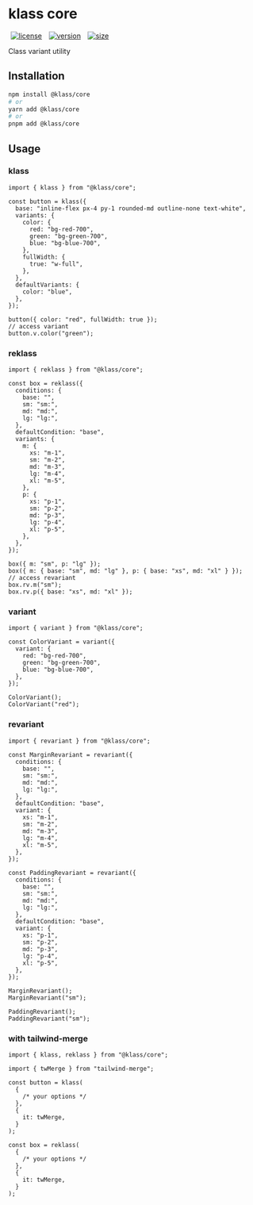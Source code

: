 # klass core

<p>
  <a title="license" href="https://github.com/flamrdevs/klass/blob/main/LICENSE" target="_blank" style="display: inline-block; margin: 0px 4px;">
    <img alt="license" src="https://none.deno.dev/npm/l/@klass/core" hspace="1">
  </a>
  <a title="version" href="https://www.npmjs.com/package/@klass/core" target="_blank" style="display: inline-block; margin: 0px 4px;">
    <img alt="version" src="https://none.deno.dev/npm/v/@klass/core" hspace="1">
  </a>
  <a title="size" href="https://bundlejs.com/?q=@klass/core" target="_blank" style="display: inline-block; margin: 0px 4px;">
    <img alt="size" src="https://none.deno.dev/bundlejs/mz/@klass/core" hspace="1">
  </a>
</p>

Class variant utility

## Installation

```bash
npm install @klass/core
# or
yarn add @klass/core
# or
pnpm add @klass/core
```

## Usage

### klass

```tsx
import { klass } from "@klass/core";

const button = klass({
  base: "inline-flex px-4 py-1 rounded-md outline-none text-white",
  variants: {
    color: {
      red: "bg-red-700",
      green: "bg-green-700",
      blue: "bg-blue-700",
    },
    fullWidth: {
      true: "w-full",
    },
  },
  defaultVariants: {
    color: "blue",
  },
});

button({ color: "red", fullWidth: true });
// access variant
button.v.color("green");
```

### reklass

```tsx
import { reklass } from "@klass/core";

const box = reklass({
  conditions: {
    base: "",
    sm: "sm:",
    md: "md:",
    lg: "lg:",
  },
  defaultCondition: "base",
  variants: {
    m: {
      xs: "m-1",
      sm: "m-2",
      md: "m-3",
      lg: "m-4",
      xl: "m-5",
    },
    p: {
      xs: "p-1",
      sm: "p-2",
      md: "p-3",
      lg: "p-4",
      xl: "p-5",
    },
  },
});

box({ m: "sm", p: "lg" });
box({ m: { base: "sm", md: "lg" }, p: { base: "xs", md: "xl" } });
// access revariant
box.rv.m("sm");
box.rv.p({ base: "xs", md: "xl" });
```

### variant

```tsx
import { variant } from "@klass/core";

const ColorVariant = variant({
  variant: {
    red: "bg-red-700",
    green: "bg-green-700",
    blue: "bg-blue-700",
  },
});

ColorVariant();
ColorVariant("red");
```

### revariant

```tsx
import { revariant } from "@klass/core";

const MarginRevariant = revariant({
  conditions: {
    base: "",
    sm: "sm:",
    md: "md:",
    lg: "lg:",
  },
  defaultCondition: "base",
  variant: {
    xs: "m-1",
    sm: "m-2",
    md: "m-3",
    lg: "m-4",
    xl: "m-5",
  },
});

const PaddingRevariant = revariant({
  conditions: {
    base: "",
    sm: "sm:",
    md: "md:",
    lg: "lg:",
  },
  defaultCondition: "base",
  variant: {
    xs: "p-1",
    sm: "p-2",
    md: "p-3",
    lg: "p-4",
    xl: "p-5",
  },
});

MarginRevariant();
MarginRevariant("sm");

PaddingRevariant();
PaddingRevariant("sm");
```

### with tailwind-merge

```tsx
import { klass, reklass } from "@klass/core";

import { twMerge } from "tailwind-merge";

const button = klass(
  {
    /* your options */
  },
  {
    it: twMerge,
  }
);

const box = reklass(
  {
    /* your options */
  },
  {
    it: twMerge,
  }
);
```

